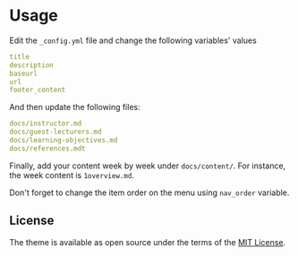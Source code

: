 # Usage


Edit the `_config.yml` file and change the following variables' values

```yaml
title
description
baseurl
url
footer_content
```

And then update the following files:

```yaml
docs/instructor.md
docs/guest-lecturers.md
docs/learning-objectives.md
docs/references.mdt
```
Finally, add your content week by week under `docs/content/`. For instance, the week content is `1overview.md`.

Don't forget to change the item order on the menu using `nav_order` variable.

## License

The theme is available as open source under the terms of the [MIT License](http://opensource.org/licenses/MIT).
